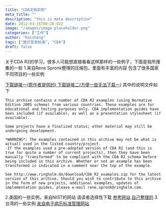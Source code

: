 ```yaml
---
title: "CDA文档实例"
meta_title: ""
description: "this is meta description"
date: 2012-03-16T00:28:02Z
image: "/images/image-placeholder.png"
categories: ["工作"]
author: "haisheng"
tags: ["医疗信息标准", "CDA"]
draft: false
---
```




关于CDA R2的学习，很多人可能想直接看看这样那样的一些例子，下面是我所搜集的一些
1.来自Rene Spronk整理的压缩包，里面有丰富的内容 包含了很多国家不同项目的一些实例

[下载链接一(原作者提供的) ](http://www.ringholm.de/download/CDA_R2_examples.zip)
[下载链接二(方便一些无法下载一)](http://dl.dbank.com/c0i6bgri0b)
其中的说明文件如下
```
This archive contains a number of CDA R2 examples (using Normative Edition 2005 schema) from various countries. These examples are for educational and testing purposes only. CDA implementation guides have been included (if available), as well as a presentation stylesheet (if available).

Some projects have a finalized status; other material may still be undergoing development.

*WARNING*: The examples contained in this archive may not be what is actuall used in the listed country/project.
-If the examples used a pre-adopted version of CDA R2 (and this is true for quite a number of current projects), then they have been manually "transformed" to be compliant with the CDA R2 schema before being included in this archive. Whether or not an example has been transformed is indicated in a comment near the top of the example.

See http://www.ringholm.de/download/CDA_R2_examples.zip for the latest version of this archive. Should you wish to contribute to this archive in the form of new projects, additional examples, updates of implementation guides, please e-mail rene.spronk@ringholm.com.
```
2.美国的一些实例，来自NIST的网站 请读者选择性下载
[参考网站](http://xreg2.nist.gov/cda-validation/downloads.html)
[自己整理的](http://dl.dbank.com/c0i72vjcdi)
3.台湾的一些实例
[来自电子病历标准管理网站](http://dl.dbank.com/c0cijfra60)
